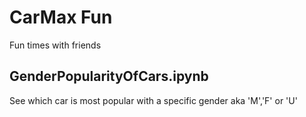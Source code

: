 # CarMax Fun
Fun times with friends

## GenderPopularityOfCars.ipynb
See which car is most popular with a specific gender aka 'M','F' or 'U'

